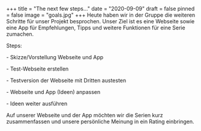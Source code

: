 +++
title = "The next few steps..."
date = "2020-09-09"
draft = false
pinned = false
image = "goals.jpg"
+++
Heute haben wir in der Gruppe die weiteren Schritte für unser Projekt besprochen. Unser Ziel ist es eine Webseite sowie eine App für Empfehlungen, Tipps und weitere Funktionen für eine Serie zumachen.

Steps:

\- Skizze/Vorstellung Webseite und App

\- Test-Webseite erstellen

\- Testversion der Webseite mit Dritten austesten

\- Webseite und App (Ideen) anpassen

\- Ideen weiter ausführen



Auf unserer Webseite und der App möchten wir die Serien kurz zusammenfassen und unsere persönliche Meinung in ein Rating einbringen.